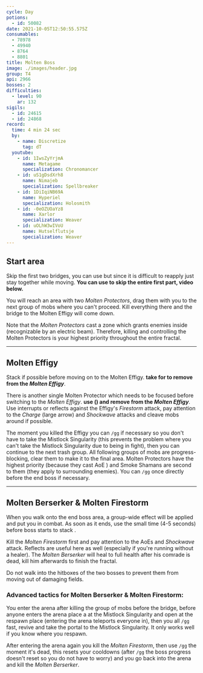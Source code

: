 ```yaml
---
cycle: Day
potions:
  - id: 50082
date: 2021-10-05T12:50:55.575Z
consumables:
  - 78978
  - 49940
  - 8764
  - 8801
title: Molten Boss
image: ./images/header.jpg
group: T4
api: 2966
bosses: 2
difficulties:
  - level: 90
    ar: 132
sigils:
  - id: 24615
  - id: 24868
record:
  time: 4 min 24 sec
  by:
    - name: Discretize
      tag: dT
  youtube:
    - id: 1IwsZyYrjmA
      name: Metagame
      specialization: Chronomancer
    - id: uS1gDsdXrh8
      name: Nimajeb
      specialization: Spellbreaker
    - id: 1DiIqiNB69A
      name: Hyperiel
      specialization: Holosmith
    - id: -0eOZUOaYz8
      name: Xarlor
      specialization: Weaver
    - id: uOLhW3wIVoU
      name: Hutselflutsje
      specialization: Weaver
---
```


## Start area <Item id="50082" disableText/>

<Grid>

<GridItem sm="8">

Skip the first two bridges, you can use <Effect name="Stealth"/> but since it is difficult to reapply just stay together while moving.
**You can use <Item id="78978"/> to skip the entire first part, video below.**

You will reach an area with two _Molten Protectors_, drag them with you to the next group of mobs where you can't proceed. Kill everything there and the bridge to the Molten Effigy will come down.

Note that the _Molten Protectors_ cast a zone which grants enemies inside <Effect name="Invulnerability"/> (recognizable by an electric beam). Therefore, killing and controlling the Molten Protectors is your highest priority throughout the entire fractal.

<Tabs>

<Tab specialization="Revenant">

<ProfessionVideo title="First skip" profession="Revenant" src="vn2UvjuDW1M"/>

</Tab>

<Tab specialization="Guardian">

<ProfessionVideo title="First skip" profession="Guardian" timestamp="364" src="MmJTsOhdQeo"/>

</Tab>

<Tab specialization="Thief">

<ProfessionVideo title="First skip" profession="Thief" timestamp="172" src="Alpgs_GaZV0"/>

</Tab>

</Tabs>

</GridItem>

<GridItem sm="4">

<MDImage
  src="fractals/molten-boss/images/start.jpg"
  caption="The long way down"
/>

</GridItem>

</Grid>

---

## Molten Effigy <Item id="50082" disableText/>

<Grid>
<GridItem sm="7">

Stack <Boon name="Might" /> if possible before moving on to the Molten Effigy. **<Specialization name="Revenant"/> take <Skill name="Legendary Demon Stance"/> for <Skill name="Banish Enchantment"/> to remove <Boon name="Protection" /> from the _Molten Effigy_**.

There is another single Molten Protector which needs to be focused before switching to the _Molten Effigy_. **<Specialization name="Revenant"/> use <Skill name="Banish Enchantment"/> (<Skill name="Legendary Demon Stance" disableText/>) and remove <Boon name="Protection"/> from the _Molten Effigy_**. Use interrupts or reflects against the Effigy's _Firestorm_ attack, pay attention to the _Charge_ (large arrow) and _Shockwave_ attacks and cleave mobs around if possible.

The moment you killed the Effigy you can `/gg` if necessary so you don't have to take the Mistlock Singularity (this prevents the problem where you can't take the Mistlock Singularity due to being in fight), then you can continue to the next trash group. All following groups of mobs are progress-blocking, clear them to make it to the final area. Molten Protectors have the highest priority (because they cast AoE <Effect name="Invulnerability"/>) and Smoke Shamans are second to them (they apply <Effect name="Stealth"/> to surrounding enemies). You can `/gg` once directly before the end boss if necessary.

</GridItem>
<GridItem sm="5">

<MDImage
  src="fractals/molten-boss/images/molten_effigy.jpg"
  caption="The Molten Effigy"
/>
</GridItem>
</Grid>

---

<Grid>
<GridItem sm="5">
<MDImage
  src="fractals/molten-boss/images/endboss.jpg"
  caption="The Molten Berserker & Molten Firestorm"
/>

</GridItem>
<GridItem sm="7">

## Molten Berserker & Molten Firestorm <Item id="50082" disableText/>

When you walk onto the end boss area, a group-wide <Effect name="Agony"/> effect will be applied and put you in combat. As soon as it ends, use the small time (4-5 seconds) before boss starts to stack <Boon name="Might"/>.

Kill the _Molten Firestorm_ first and pay attention to the AoEs and _Shockwave_ attack. Reflects are useful here as well (especially if you're running without a healer). The _Molten Berserker_ will heal to full health after his comrade is dead, kill him afterwards to finish the fractal.

Do not walk into the hitboxes of the two bosses to prevent them from moving out of damaging fields.

</GridItem>

</Grid>

### Advanced tactics for Molten Berserker & Molten Firestorm:

You enter the arena after killing the group of mobs before the bridge, before anyone enters the arena place a <Item id="78978"/> at the Mistlock Singularity and open at the respawn place (entering the arena teleports everyone in), then you all `/gg` fast, revive and take the portal to the Mistlock Singularity. It only works well if you know where you respawn.

After entering the arena again you kill the _Molten Firestorm_, then use `/gg` the moment it's dead, this resets your cooldowns (after `/gg` the boss progress doesn't reset so you do not have to worry) and you go back into the arena and kill the _Molten Berserker_.
